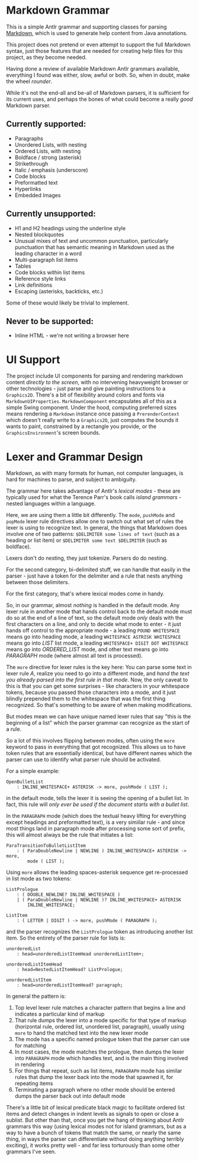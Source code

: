 # Markdown Grammar

This is a simple Antlr grammar and supporting classes for parsing 
[Markdown](https://daringfireball.net/projects/markdown/syntax), which is used
to generate help content from Java annotations.  

This project does not pretend or even attempt to support the
full Markdown syntax, just those features that are needed for creating help files for this
project, as they become needed.

Having done a review of available Markdown Antlr grammars available, everything
I found was either, slow, awful or both.  So, when in doubt, make the wheel _rounder_.

While it's not the end-all and be-all of Markdown parsers, it is sufficient for its
current uses, and perhaps the bones of what could become a really _good_ Markdown parser.

## Currently supported:

 * Paragraphs
 * Unordered Lists, with nesting
 * Ordered Lists, with nesting
 * Boldface / strong (asterisk)
 * Strikethrough
 * Italic / emphasis (underscore)
 * Code blocks
 * Preformatted text
 * Hyperlinks
 * Embedded Images

## Currently unsupported:

 * H1 and H2 headings using the underline style
 * Nested blockquotes
 * Unusual mixes of text and uncommon punctuation, particularly punctuation that has semantic meaning in Markdown used as the leading character in a word
 * Multi-paragraph list items
 * Tables
 * Code blocks within list items
 * Reference style links
 * Link definitions
 * Escaping (asterisks, backticks, etc.)

Some of these would likely be trivial to implement.

## Never to be supported:

 * Inline HTML - we're not writing a browser here



# UI Support

The project include UI components for parsing and rendering markdown content
_directly to the screen_, with no intervening heavyweight browser or other technologies - 
just parse and give painting instructions to a `Graphics2D`.  There's a bit of flexibility
around colors and fonts via `MarkdownUIProperties`.  `MarkdownComponent` encapsulates all
of this as a simple Swing component.  Under the hood, computing preferred sizes means
rendering a `Markdown` instance once passing a `PrerenderContext` which doesn't really
write to a `Graphics2D`, just computes the bounds it wants to paint, constrained by a
rectangle you provide, or the `GraphicsEnvironment`'s screen bounds.

# Lexer and Grammar Design

Markdown, as with many formats for human, not computer languages, is hard for 
machines to parse, and subject to ambiguity.

The grammar here takes advantage of Antlr's *lexical modes* - these are typically used for
what the Terence Parr's book calls _island grammars_ - nested languages within a language.

Here, we are using them a little bit differently.  The `mode`, `pushMode` and `popMode` lexer
rule directives allow one to switch out what set of rules the lexer is using to recognize
text. In general, the things that Markdown does involve one of two patterns: `$DELIMITER some lines of text`
(such as a heading or list item) or `$DELIMITER some text $DELIMITER` (such as boldface).

Lexers don't do nesting, they just tokenize.  Parsers do do nesting.

For the second category, bi-delimited stuff, we can handle that easily in the parser - just
have a token for the delimiter and a rule that nests anything between those delimiters.

For the first category, that's where lexical modes come in handy.

So, in our grammar, almost _nothing_ is handled in the default mode.  Any lexer rule in another
mode that hands control back to the default mode must do so at the end of a line of text, so the
default mode _only_ deals with the first characters on a line, and only to decide what mode
to enter - it just hands off control to the appropriate mode - a leading `POUND WHITESPACE`
means go into heading mode, a leading `WHITESPACE ASTRISK WHITESPACE` means go into _LIST_
list mode, a leading `WHITESPACE+ DIGIT DOT WHITESPACE` means go into _ORDERED_LIST_ mode,
and other text means go into _PARAGRAPH_ mode (where almost all text is processed).

The `more` directive for lexer rules is the key here:  You can parse some text in lexer rule
_A_, realize you need to go into a different mode, and _hand the text you already parsed into
the first rule in that mode_. Now, the only caveat to this is that you can get some surprises - 
like characters in your whitespace tokens, because you passed those characters into a mode,
and it just blindly prepended them to the whitespace that was the first thing recognized.  So
that's something to be aware of when making modifications.

But modes mean we can have unique named lexer rules that say "this is the beginning of a list"
which the parser grammar can recognize as the start of a rule.

So a lot of this involves flipping between modes, often using the `more` keyword to pass in everything
that got recognized.  This allows us to have token rules that are essentially identical, but have
different names which the parser can use to identify what parser rule should be activated.

For a simple example:

```
OpenBulletList
    : INLINE_WHITESPACE+ ASTERISK -> more, pushMode ( LIST );
```

in the default mode, tells the lexer it is seeing the opening of a bullet list.  In fact, this
rule will _only ever be used if the document starts with a bullet list_.

In the `PARAGRAPH` mode (which does the textual heavy lifting for everything except headings and
preformatted text), is a very simiilar rule - and since most things land in paragraph mode after
processing some sort of prefix, this will almost always be the rule that initiates a list:

```
ParaTransitionToBulletListItem
    : ( ParaDoubleNewline | NEWLINE ) INLINE_WHITESPACE+ ASTERISK -> more,
        mode ( LIST );
```

Using `more` allows the leading spaces-asterisk sequence get re-processed in list mode as two
tokens:

```
ListPrologue
    : ( DOUBLE_NEWLINE? INLINE_WHITESPACE )
    | ( ParaDoubleNewline | NEWLINE )? INLINE_WHITESPACE+ ASTERISK
        INLINE_WHITESPACE;

ListItem
    : ( LETTER | DIGIT ) -> more, pushMode ( PARAGRAPH );
```

and the parser recognizes the `ListPrologue` token as introducing another list item.  So the 
entirety of the parser rule for lists is:

```
unorderedList
    : head=unorderedListItemHead unorderedListItem+;

unorderedListItemHead
    : head=NestedListItemHead? ListPrologue;

unorderedListItem
    : head=unorderedListItemHead? paragraph;
```

In general the pattern is:

 1. Top level lexer rule matches a character pattern that begins a line and indicates a particular kind of markup
 2. That rule dumps the lexer into a mode specific for that type of markup (horizontal rule, ordered list, unordered list, paragraph), usually using `more` to hand the matched text into the new lexer mode
 3. The mode has a specific named prologue token that the parser can use for matching
 4. In most cases, the mode matches the prologue, then dumps the lexer into `PARAGRAPH` mode which handles text, and is the main thing involved in rendering
 5. For things that repeat, such as list items, `PARAGRAPH` mode has similar rules that dump the lexer back into the mode that spawned it, for repeating items
 6. Terminating a paragraph where no other mode should be entered dumps the parser back out into default mode

There's a little bit of lexical predicate black magic to facilitate ordered list items and detect changes 
in indent levels as signals to open or close a sublist.  But other than that, once you get the hang of thinking
about Antlr grammars this way (using lexical modes not for island grammars, but as a way to have a bunch of tokens that
match the same, or nearly the same thing, in ways the parser can differentiate without doing anything terribly exciting),
it works pretty well - and far less torturously than some other grammars I've seen.
